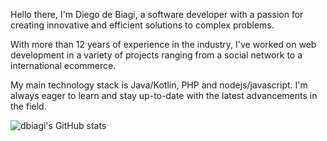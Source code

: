 Hello there, I'm Diego de Biagi, a software developer with a passion for creating innovative and efficient solutions to complex problems. 

With more than 12 years of experience in the industry, I've worked on web development in a variety of projects ranging from a social network to a international ecommerce.

My main technology stack is Java/Kotlin, PHP and nodejs/javascript. I'm always eager to learn and stay up-to-date with the latest advancements in the field.

![dbiagi's GitHub stats](https://github-readme-stats.vercel.app/api?username=dbiagi&show_icons=true&theme=synthwave)
